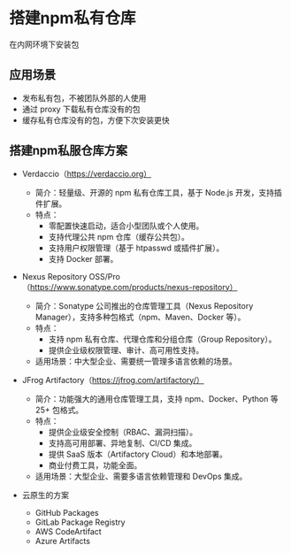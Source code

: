 # 搭建npm私有仓库
在内网环境下安装包

## 应用场景
* 发布私有包，不被团队外部的人使用
* 通过 proxy 下载私有仓库没有的包
* 缓存私有仓库没有的包，方便下次安装更快

## 搭建npm私服仓库方案

* Verdaccio（https://verdaccio.org）
  - 简介：轻量级、开源的 npm 私有仓库工具，基于 Node.js 开发，支持插件扩展。
  + 特点：
    - 零配置快速启动，适合小型团队或个人使用。
    - 支持代理公共 npm 仓库（缓存公共包）。
    - 支持用户权限管理（基于 htpasswd 或插件扩展）。
    - 支持 Docker 部署。

* Nexus Repository OSS/Pro（https://www.sonatype.com/products/nexus-repository）
  - 简介：Sonatype 公司推出的仓库管理工具（Nexus Repository Manager），支持多种包格式（npm、Maven、Docker 等）。
  + 特点：
    - 支持 npm 私有仓库、代理仓库和分组仓库（Group Repository）。
    - 提供企业级权限管理、审计、高可用性支持。
  - 适用场景：中大型企业、需要统一管理多语言依赖的场景。

* JFrog Artifactory（https://jfrog.com/artifactory/）
  - 简介：功能强大的通用仓库管理工具，支持 npm、Docker、Python 等 25+ 包格式。
  + 特点：
    - 提供企业级安全控制（RBAC、漏洞扫描）。
    - 支持高可用部署、异地复制、CI/CD 集成。
    - 提供 SaaS 版本（Artifactory Cloud）和本地部署。
    - 商业付费工具，功能全面。
  - 适用场景：大型企业、需要多语言依赖管理和 DevOps 集成。
  
* 云原生的方案
  - GitHub Packages
  - GitLab Package Registry
  - AWS CodeArtifact
  - Azure Artifacts
